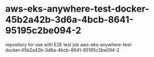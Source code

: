 # aws-eks-anywhere-test-docker-45b2a42b-3d6a-4bcb-8641-95195c2be094-2
repository for use with E2E test job aws-eks-anywhere-test-docker:45b2a42b-3d6a-4bcb-8641-95195c2be094-2
